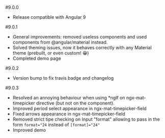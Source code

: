 #9.0.0
* Release compatible with Angular 9

#9.0.1
* General improvements: removed useless components and used components from @angular/material instead.
* Solved theming issues, now it behaves correctly with any Material theme (prebuilt, or even custom! 😁)
* Completed demo page 

#9.0.2
* Version bump to fix travis badge and changelog

#9.0.3
* Resolved an annoying behaviour when using *ngIf on ngx-mat-timepicker directive (but not on the component). 
* Improved period select appearance in ngx-mat-timepicker-field
* Fixed arrows appearance in ngx-mat-timepicker-field
* Removed strict tipe checking on Input "format" allowing to pass in the form `format="24` instead of `[format]="24"`
* Improved demo
